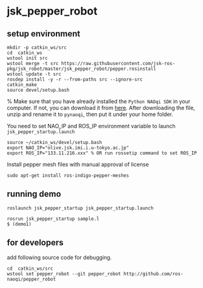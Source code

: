 jsk_pepper_robot
================

setup environment
-----------------
```
mkdir -p catkin_ws/src
cd  catkin_ws
wstool init src
wstool merge -t src https://raw.githubusercontent.com/jsk-ros-pkg/jsk_robot/master/jsk_pepper_robot/pepper.rosinstall
wstool update -t src
rosdep install -y -r --from-paths src --ignore-src
catkin_make
source devel/setup.bash
```
% Make sure that you have already installed the ``Python NAOqi SDK`` in your computer. If not, you can download it from [here](https://community.aldebaran.com/en/resources/software). After downloading the file, unzip and rename it to ``pynaoqi``, then put it under your home folder.
 
You need to set NAO_IP and ROS_IP environment variable to launch `jsk_pepper_startup.launch`
```
source ~/catkin_ws/devel/setup.bash
export NAO_IP="olive.jsk.imi.i.u-tokyo.ac.jp"
export ROS_IP="133.11.216.xxx" % OR run rossetip command to set ROS_IP
```

Install pepper mesh files with manual approval of license
```
sudo apt-get install ros-indigo-pepper-meshes
```

running demo
------------
```
roslaunch jsk_pepper_startup jsk_pepper_startup.launch
```
```
rosrun jsk_pepper_startup sample.l
$ (demo1)
```

for developers
--------------
add following source code for debugging.
```
cd  catkin_ws/src
wstool set pepper_robot --git pepper_robot http://github.com/ros-naoqi/pepper_robot
```
